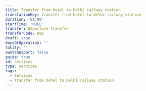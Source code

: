 ```yaml
---
title: Transfer from hotel to Delhi railway station
translationKey: transfer-from-hotel-to-delhi-railway-station
duration: '01:00'
startTime: 'NULL'
transfer: Departure transfer
transferCode: Dep
draft: true
daysOfOperation: ''
toCity: ''
owntransport: false
guide: true
id: services
type: services
tags:
  - Services
  - Transfer from hotel to Delhi railway station
---
```

